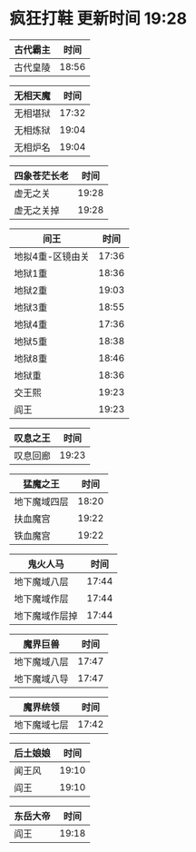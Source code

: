 # 疯狂打鞋 更新时间 19:28

| 古代霸主   | 时间    |
|--------|-------|
| 古代皇陵 | 18:56 |

| 无相天魔   | 时间    |
|--------|-------|
| 无相堪狱 | 17:32 |
| 无相炼狱 | 19:04 |
| 无相炉名 | 19:04 |

| 四象苍茫长老   | 时间    |
|--------|-------|
| 虚无之关 | 19:28 |
| 虚无之关掉 | 19:28 |

| 间王   | 时间    |
|--------|-------|
| 地拟4重-区镜由关 | 17:36 |
| 地狱1重 | 18:36 |
| 地狱2重 | 19:03 |
| 地狱3重 | 18:55 |
| 地狱4重 | 17:36 |
| 地狱5重 | 18:38 |
| 地狱8重 | 18:46 |
| 地狱重 | 18:36 |
| 交王熙 | 19:23 |
| 阎王 | 19:23 |

| 叹息之王   | 时间    |
|--------|-------|
| 叹息回廊 | 19:23 |

| 猛魔之王   | 时间    |
|--------|-------|
| 地下魔域四层 | 18:20 |
| 扶血魔宫 | 19:22 |
| 铁血魔宫 | 19:22 |

| 鬼火人马   | 时间    |
|--------|-------|
| 地下魔域八层 | 17:44 |
| 地下魔域作层 | 17:44 |
| 地下魔域作层掉 | 17:44 |

| 魔界巨兽   | 时间    |
|--------|-------|
| 地下魔域八层 | 17:47 |
| 地下魔域八导 | 17:47 |

| 魔界统领   | 时间    |
|--------|-------|
| 地下魔域七层 | 17:42 |

| 后土娘娘   | 时间    |
|--------|-------|
| 闻王风 | 19:10 |
| 阎王 | 19:10 |

| 东岳大帝   | 时间    |
|--------|-------|
| 阎王 | 19:18 |
